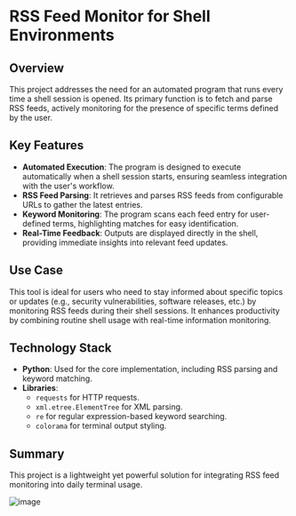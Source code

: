# RSS Feed Monitor for Shell Environments

## Overview
This project addresses the need for an automated program that runs every time a shell session is opened. Its primary function is to fetch and parse RSS feeds, actively monitoring for the presence of specific terms defined by the user.

## Key Features
- **Automated Execution**: The program is designed to execute automatically when a shell session starts, ensuring seamless integration with the user's workflow.
- **RSS Feed Parsing**: It retrieves and parses RSS feeds from configurable URLs to gather the latest entries.
- **Keyword Monitoring**: The program scans each feed entry for user-defined terms, highlighting matches for easy identification.
- **Real-Time Feedback**: Outputs are displayed directly in the shell, providing immediate insights into relevant feed updates.

## Use Case
This tool is ideal for users who need to stay informed about specific topics or updates (e.g., security vulnerabilities, software releases, etc.) by monitoring RSS feeds during their shell sessions. It enhances productivity by combining routine shell usage with real-time information monitoring.

## Technology Stack
- **Python**: Used for the core implementation, including RSS parsing and keyword matching.
- **Libraries**:
  - `requests` for HTTP requests.
  - `xml.etree.ElementTree` for XML parsing.
  - `re` for regular expression-based keyword searching.
  - `colorama` for terminal output styling.

## Summary
This project is a lightweight yet powerful solution for integrating RSS feed monitoring into daily terminal usage.

![image](https://github.com/user-attachments/assets/a6107bb8-3a67-4f8f-95f6-8ba4dab61c15)
